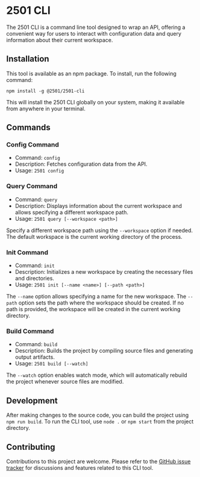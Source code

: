 # 2501 CLI

The 2501 CLI is a command line tool designed to wrap an API, offering a convenient way for users to interact with configuration data and query information about their current workspace.

## Installation

This tool is available as an npm package. To install, run the following command:

```
npm install -g @2501/2501-cli
```

This will install the 2501 CLI globally on your system, making it available from anywhere in your terminal.

## Commands

### Config Command

- Command: `config`
- Description: Fetches configuration data from the API.
- Usage: `2501 config`

### Query Command

- Command: `query`
- Description: Displays information about the current workspace and allows specifying a different workspace path.
- Usage: `2501 query [--workspace <path>]`

Specify a different workspace path using the `--workspace` option if needed. The default workspace is the current working directory of the process.

### Init Command

- Command: `init`
- Description: Initializes a new workspace by creating the necessary files and directories.
- Usage: `2501 init [--name <name>] [--path <path>]`

The `--name` option allows specifying a name for the new workspace. The `--path` option sets the path where the workspace should be created. If no path is provided, the workspace will be created in the current working directory.

### Build Command

- Command: `build`
- Description: Builds the project by compiling source files and generating output artifacts.
- Usage: `2501 build [--watch]`

The `--watch` option enables watch mode, which will automatically rebuild the project whenever source files are modified.

## Development

After making changes to the source code, you can build the project using `npm run build`. To run the CLI tool, use `node .` or `npm start` from the project directory.

## Contributing

Contributions to this project are welcome. Please refer to the [GitHub issue tracker](https://github.com/tj/commander.js/issues/756) for discussions and features related to this CLI tool.